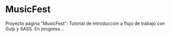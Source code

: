 # MusicFest
Proyecto página "MusicFest": Tutorial de introducción a flujo de trabajo con Gulp y SASS.
En progreso...
